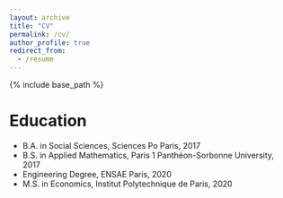 ```yaml
---
layout: archive
title: "CV"
permalink: /cv/
author_profile: true
redirect_from:
  - /resume
---
```


{% include base_path %}

Education
======
* B.A. in Social Sciences, Sciences Po Paris, 2017
* B.S. in Applied Mathematics, Paris 1 Panthéon-Sorbonne University, 2017
* Engineering Degree, ENSAE Paris, 2020
* M.S. in Economics, Institut Polytechnique de Paris, 2020
